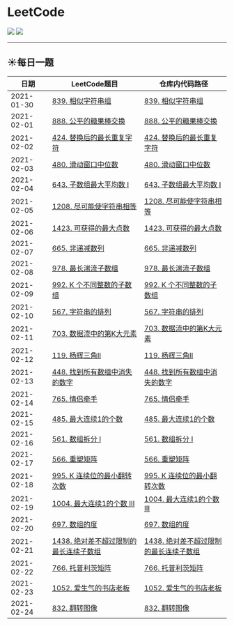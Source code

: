 # LeetCode

![](https://img.shields.io/badge/language-java-green)
![](https://img.shields.io/badge/language-golang-blue)

---

## :sunny:每日一题

| 日期 | LeetCode题目 | 仓库内代码路径 |
| --- | --- | --- |
| 2021-01-30 | [839. 相似字符串组](https://leetcode-cn.com/problems/similar-string-groups/) | [839. 相似字符串组](https://github.com/lxy1152/LeetCode/blob/java/src/main/java/xyz/lixiangyu/algorithm/common/disjoinset/SolutionQ839.java) |
| 2021-02-01 | [888. 公平的糖果棒交换](https://leetcode-cn.com/problems/fair-candy-swap/submissions/) | [888. 公平的糖果棒交换](https://github.com/lxy1152/LeetCode/blob/java/src/main/java/xyz/lixiangyu/algorithm/common/array/SolutionQ888.java) |
| 2021-02-02 | [424. 替换后的最长重复字符](https://leetcode-cn.com/problems/longest-repeating-character-replacement/) | [424. 替换后的最长重复字符](https://github.com/lxy1152/LeetCode/blob/java/src/main/java/xyz/lixiangyu/algorithm/common/twopointer/SolutionQ424.java) |
| 2021-02-03 | [480. 滑动窗口中位数](https://leetcode-cn.com/problems/sliding-window-median/) | [480. 滑动窗口中位数](https://github.com/lxy1152/LeetCode/blob/java/src/main/java/xyz/lixiangyu/algorithm/common/heap/SolutionQ480.java) |
| 2021-02-04 | [643. 子数组最大平均数 I](https://leetcode-cn.com/problems/maximum-average-subarray-i) | [643. 子数组最大平均数 I](https://github.com/lxy1152/LeetCode/blob/java/src/main/java/xyz/lixiangyu/algorithm/common/slidingwindow/SolutionQ643.java) |
| 2021-02-05 | [1208. 尽可能使字符串相等](https://leetcode-cn.com/problems/get-equal-substrings-within-budget/) | [1208. 尽可能使字符串相等](https://github.com/lxy1152/LeetCode/blob/java/src/main/java/xyz/lixiangyu/algorithm/common/slidingwindow/SolutionQ1208.java) |
| 2021-02-06 | [1423. 可获得的最大点数](https://leetcode-cn.com/problems/maximum-points-you-can-obtain-from-cards/) | [1423. 可获得的最大点数](https://github.com/lxy1152/LeetCode/blob/java/src/main/java/xyz/lixiangyu/algorithm/common/slidingwindow/SolutionQ1423.java) |
| 2021-02-07 | [665. 非递减数列](https://leetcode-cn.com/problems/non-decreasing-array/) | [665. 非递减数列](https://github.com/lxy1152/LeetCode/blob/java/src/main/java/xyz/lixiangyu/algorithm/common/array/SolutionQ665.java) |
| 2021-02-08 | [978. 最长湍流子数组](https://leetcode-cn.com/problems/longest-turbulent-subarray/) | [978. 最长湍流子数组](https://github.com/lxy1152/LeetCode/blob/java/src/main/java/xyz/lixiangyu/algorithm/common/twopointer/SolutionQ978.java) |
| 2021-02-09 | [992. K 个不同整数的子数组](https://leetcode-cn.com/problems/subarrays-with-k-different-integers/) | [992. K 个不同整数的子数组](https://github.com/lxy1152/LeetCode/blob/java/src/main/java/xyz/lixiangyu/algorithm/common/twopointer/SolutionQ992.java) |
| 2021-02-10 | [567. 字符串的排列](https://leetcode-cn.com/problems/permutation-in-string/) | [567. 字符串的排列](https://github.com/lxy1152/LeetCode/blob/java/src/main/java/xyz/lixiangyu/algorithm/common/twopointer/SolutionQ567.java) |
| 2021-02-11 | [703. 数据流中的第K大元素](https://leetcode-cn.com/problems/kth-largest-element-in-a-stream/) | [703. 数据流中的第K大元素](https://github.com/lxy1152/LeetCode/blob/java/src/main/java/xyz/lixiangyu/algorithm/common/queue/SolutionQ703.java) |
| 2021-02-12 | [119. 杨辉三角II](https://leetcode-cn.com/problems/pascals-triangle-ii/) | [119. 杨辉三角II](https://github.com/lxy1152/LeetCode/blob/java/src/main/java/xyz/lixiangyu/algorithm/common/other/SolutionQ119.java) |
| 2021-02-13 | [448. 找到所有数组中消失的数字](https://leetcode-cn.com/problems/find-all-numbers-disappeared-in-an-array/) | [448. 找到所有数组中消失的数字](https://github.com/lxy1152/LeetCode/blob/java/src/main/java/xyz/lixiangyu/algorithm/common/array/SolutionQ448.java) |
| 2021-02-14 | [765. 情侣牵手](https://leetcode-cn.com/problems/couples-holding-hands/) | [765. 情侣牵手](https://github.com/lxy1152/LeetCode/blob/java/src/main/java/xyz/lixiangyu/algorithm/common/disjoinset/SolutionQ765.java) |
| 2021-02-15 | [485. 最大连续1的个数](https://leetcode-cn.com/problems/max-consecutive-ones/) | [485. 最大连续1的个数](https://github.com/lxy1152/LeetCode/blob/java/src/main/java/xyz/lixiangyu/algorithm/common/twopointer/SolutionQ485.java) |
| 2021-02-16 | [561. 数组拆分 I](https://leetcode-cn.com/problems/array-partition-i/) | [561. 数组拆分 I](https://github.com/lxy1152/LeetCode/blob/java/src/main/java/xyz/lixiangyu/algorithm/common/array/SolutionQ561.java) |
| 2021-02-17 | [566. 重塑矩阵](https://leetcode-cn.com/problems/reshape-the-matrix/submissions/) | [566. 重塑矩阵](https://github.com/lxy1152/LeetCode/blob/java/src/main/java/xyz/lixiangyu/algorithm/common/array/SolutionQ566.java) |
| 2021-02-18 | [995. K 连续位的最小翻转次数](https://leetcode-cn.com/problems/minimum-number-of-k-consecutive-bit-flips/) | [995. K 连续位的最小翻转次数](https://github.com/lxy1152/LeetCode/blob/java/src/main/java/xyz/lixiangyu/algorithm/common/slidingwindow/SolutionQ995.java) |
| 2021-02-19 | [1004. 最大连续1的个数 III](https://leetcode-cn.com/problems/max-consecutive-ones-iii/) | [1004. 最大连续1的个数 III](https://github.com/lxy1152/LeetCode/blob/java/src/main/java/xyz/lixiangyu/algorithm/common/twopointer/SolutionQ1004.java) |
| 2021-02-20 | [697. 数组的度](https://leetcode-cn.com/problems/degree-of-an-array/) | [697. 数组的度](https://github.com/lxy1152/LeetCode/blob/java/src/main/java/xyz/lixiangyu/algorithm/common/array/SolutionQ697.java) |
| 2021-02-21 | [1438. 绝对差不超过限制的最长连续子数组](https://leetcode-cn.com/problems/longest-continuous-subarray-with-absolute-diff-less-than-or-equal-to-limit/) | [1438. 绝对差不超过限制的最长连续子数组](https://github.com/lxy1152/LeetCode/blob/java/src/main/java/xyz/lixiangyu/algorithm/common/twopointer/SolutionQ1438.java) |
| 2021-02-22 | [766. 托普利茨矩阵](https://leetcode-cn.com/problems/toeplitz-matrix/) | [766. 托普利茨矩阵](https://github.com/lxy1152/LeetCode/blob/java/src/main/java/xyz/lixiangyu/algorithm/common/array/SolutionQ766.java) |
| 2021-02-23 | [1052. 爱生气的书店老板](https://leetcode-cn.com/problems/grumpy-bookstore-owner/) | [1052. 爱生气的书店老板](https://github.com/lxy1152/LeetCode/blob/java/src/main/java/xyz/lixiangyu/algorithm/common/slidingwindow/SolutionQ1052.java) |
| 2021-02-24 | [832. 翻转图像](https://leetcode-cn.com/problems/flipping-an-image/) | [832. 翻转图像](https://github.com/lxy1152/LeetCode/blob/java/src/main/java/xyz/lixiangyu/algorithm/common/array/SolutionQ832.java) |
